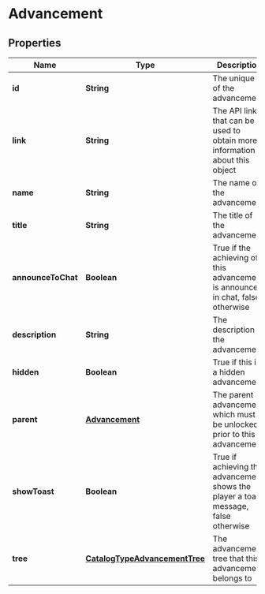 
# Advancement

## Properties
Name | Type | Description | Notes
------------ | ------------- | ------------- | -------------
**id** | **String** | The unique id of the advancement | 
**link** | **String** | The API link that can be used to obtain more information about this object | 
**name** | **String** | The name of the advancement | 
**title** | **String** | The title of the advancement | 
**announceToChat** | **Boolean** | True if the achieving of this advancement is announced in chat, false otherwise |  [optional]
**description** | **String** | The description of the advancement |  [optional]
**hidden** | **Boolean** | True if this is a hidden advancement |  [optional]
**parent** | [**Advancement**](Advancement.md) | The parent advancement, which must be unlocked prior to this advancement |  [optional]
**showToast** | **Boolean** | True if achieving this advancement shows the player a toast message, false otherwise |  [optional]
**tree** | [**CatalogTypeAdvancementTree**](CatalogTypeAdvancementTree.md) | The advancement tree that this advancement belongs to |  [optional]



